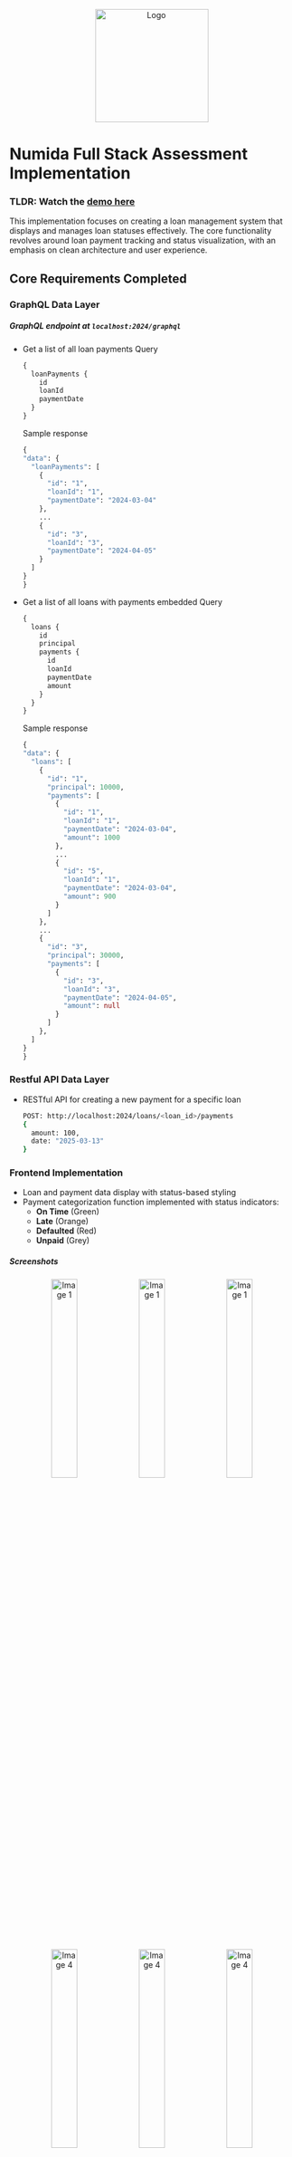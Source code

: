 <p align="center">
  <img src="./web/src/assets/logo.numida.png" alt="Logo" width="200">
</p>

# Numida Full Stack Assessment Implementation

### TLDR: Watch the [demo here]()

This implementation focuses on creating a loan management system that displays and manages loan statuses effectively. The core functionality revolves around loan payment tracking and status visualization, with an emphasis on clean architecture and user experience.

## Core Requirements Completed

### GraphQL Data Layer

##### GraphQL endpoint at `localhost:2024/graphql`

- Get a list of all loan payments
  Query

  ```graphql
  {
    loanPayments {
      id
      loanId
      paymentDate
    }
  }
  ```

  Sample response

  ```graphql
  {
  "data": {
    "loanPayments": [
      {
        "id": "1",
        "loanId": "1",
        "paymentDate": "2024-03-04"
      },
      ...
      {
        "id": "3",
        "loanId": "3",
        "paymentDate": "2024-04-05"
      }
    ]
  }
  }
  ```

- Get a list of all loans with payments embedded
  Query
  ```graphql
  {
    loans {
      id
      principal
      payments {
        id
        loanId
        paymentDate
        amount
      }
    }
  }
  ```
  Sample response
  ```graphql
  {
  "data": {
    "loans": [
      {
        "id": "1",
        "principal": 10000,
        "payments": [
          {
            "id": "1",
            "loanId": "1",
            "paymentDate": "2024-03-04",
            "amount": 1000
          },
          ...
          {
            "id": "5",
            "loanId": "1",
            "paymentDate": "2024-03-04",
            "amount": 900
          }
        ]
      },
      ...
      {
        "id": "3",
        "principal": 30000,
        "payments": [
          {
            "id": "3",
            "loanId": "3",
            "paymentDate": "2024-04-05",
            "amount": null
          }
        ]
      },
    ]
  }
  }
  ```

### Restful API Data Layer

- RESTful API for creating a new payment for a specific loan
  ```bash
  POST: http://localhost:2024/loans/<loan_id>/payments 
  {
    amount: 100,
    date: "2025-03-13"
  }
  ```

### Frontend Implementation

- Loan and payment data display with status-based styling
- Payment categorization function implemented with status indicators:
  - **On Time** (Green)
  - **Late** (Orange)
  - **Defaulted** (Red)
  - **Unpaid** (Grey)

##### Screenshots
<p align="center">
  <img src="./screenshots/web-1.PNG" alt="Image 1" width="30%">
  <img src="./screenshots/web-2.PNG" alt="Image 1" width="30%">
  <img src="./screenshots/web-3.PNG" alt="Image 1" width="30%">
</p>
<p align="center">
  <img src="./screenshots/mobile-1.PNG" alt="Image 4" width="30%">
  <img src="./screenshots/mobile-2.PNG" alt="Image 4" width="30%">
  <img src="./screenshots/mobile-3.PNG" alt="Image 4" width="30%">
</p>


### Code Refactoring

- Improved `LoanCalculator` component with:
  - Form validation
  - Real-time calculations
  - Error handling

##### Screenshots
<table>
  <tr>
    <td style="padding-right: 20px;"><img src="./screenshots/loan-calc-web.PNG" alt="Image 1" width="100%"></td>
    <td><img src="./screenshots/loan-calc-mobile.PNG" alt="Image 2" width="100%"></td>
  </tr>
</table>

## Additional Implementations
- Added loans search filters
- Implemented error handling for API calls
- Added loading states for better UX
- Added tests for critical components
  ```bash
  npm run test:coverage
  ```

## Areas for Improvement

Given more time, these areas could be enhanced:

#### Authentication and Authorization
- Authenticate users before Read operation and ensure only priviledged users can Update or Delete

#### Data Management
- Implement an actual database for data storage. eg, Postgres or MongoDB
- Complete update and delete functionalities for priviledged users

### User Experience

- Add buttery smooth animations and styles
- Added accessibility features
- Added internationalization support for multi languages and currencies
- Add all CRUD operations according to access rights

### Testing
- Increase test coverage
- Add end-to-end testing


### Thank you
I really had a lot of fun working on this, thank you for the opportunity 💃🏻